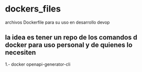 # dockers_files
archivos Dockerfile para su uso en desarrollo devop


## la idea es tener un repo de los comandos d docker para uso personal y de quienes lo necesiten


1.-  docker openapi-generator-cli
